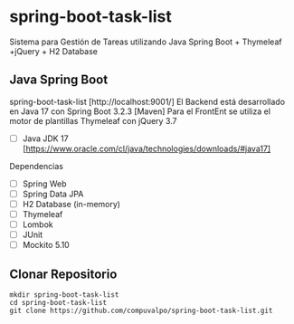 # spring-boot-task-list
Sistema para Gestión de Tareas utilizando Java Spring Boot + Thymeleaf +jQuery + H2 Database

## Java Spring Boot
spring-boot-task-list [http://localhost:9001/]
El Backend está desarrollado en Java 17 con Spring Boot 3.2.3 [Maven]
Para el FrontEnt se utiliza el motor de plantillas Thymeleaf con jQuery 3.7

- [ ] Java JDK 17 [https://www.oracle.com/cl/java/technologies/downloads/#java17]

Dependencias
- [ ] Spring Web
- [ ] Spring Data JPA
- [ ] H2 Database (in-memory)
- [ ] Thymeleaf
- [ ] Lombok
- [ ] JUnit
- [ ] Mockito 5.10

## Clonar Repositorio
```
mkdir spring-boot-task-list
cd spring-boot-task-list
git clone https://github.com/compuvalpo/spring-boot-task-list.git